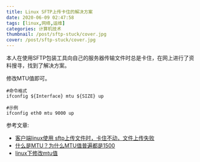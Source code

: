 ```yaml
---
title: Linux SFTP上传卡住的解决方案
date: 2020-06-09 02:47:58
tags: [linux,网络,运维]
categories: 计算机技术
thumbnail: /post/sftp-stuck/cover.jpg
cover: /post/sftp-stuck/cover.jpg
---
```

本人在使用SFTP包装工具向自己的服务器传输文件时总是卡住，在网上进行了资料搜寻，找到了解决方案。
<!-- more -->
修改MTU值即可。
```shell
#命令格式
ifconfig ${Interface} mtu ${SIZE} up

#示例
ifconfig eth0 mtu 9000 up
```

参考文章:
* [客户端linux使用 sftp上传文件时，卡住不动，文件上传失败](https://www.jianshu.com/p/3aa5ddf6d567)
* [什么是MTU？为什么MTU值普遍都是1500](https://blog.csdn.net/passionkk/article/details/100538418)
* [linux下修改mtu值](https://blog.csdn.net/weicao1990/article/details/52227896)